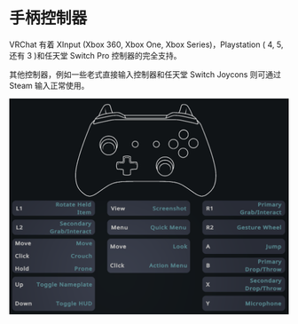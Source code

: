 # 手柄控制器

VRChat 有着 XInput (Xbox 360, Xbox One, Xbox Series)，Playstation ( 4, 5, 还有 3 )和任天堂 Switch Pro 控制器的完全支持。

其他控制器，例如一些老式直接输入控制器和任天堂 Switch Joycons 则可通过 Steam 输入正常使用。

![figure](../../img/Gamepad-1.png)
